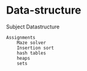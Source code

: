 # Data-structure
Subject Datastructure

    Assignments
        Maze solver
        Insertion sort
        hash tables
        heaps
        sets

